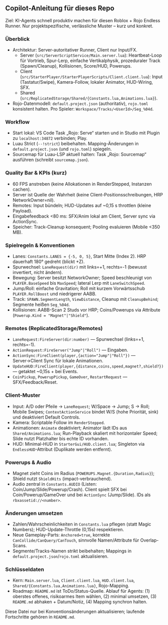 ## Copilot-Anleitung für dieses Repo

Ziel: KI-Agents schnell produktiv machen für diesen Roblox + Rojo Endless Runner. Nur projektspezifische, verlässliche Muster – kurz und konkret.

### Überblick
- Architektur: Server-autoritativer Runner, Client nur Input/FX.
  - Server (`src/ServerScriptService/Main.server.lua`): Heartbeat-Loop für Vortrieb, Spur-Lerp, einfache Vertikalphysik, prozeduraler Track (Spawn/Cleanup), Kollisionen, Score/HUD, Powerups.
  - Client (`src/StarterPlayer/StarterPlayerScripts/Client.client.lua`): Input (Tastatur/Swipe), Kamera-Follow, lokaler Animator, HUD-Wiring, SFX.
  - Shared (`src/ReplicatedStorage/Shared/{Constants.lua,Animations.lua}`).
- Rojo-Datenmodell: `default.project.json` (authoritativ), `rojo.toml` konsistent halten. Pro Spieler: `Workspace/Tracks/<UserId>/Seg_%04d`.

### Workflow
- Start lokal: VS Code Task „Rojo: Serve“ starten und in Studio mit Plugin zu `localhost:34872` verbinden; Play.
- Luau Strict (`--!strict`) beibehalten. Mapping-Änderungen in `default.project.json` (und `rojo.toml`) spiegeln.
- Sourcemap für Luau-LSP aktuell halten: Task „Rojo: Sourcemap“ ausführen (schreibt `sourcemap.json`).

### Quality Bar & KPIs (kurz)
- 60 FPS anstreben (keine Allokationen in RenderStepped, Instanzen cachen).
- Server ist Quelle der Wahrheit (keine Client-Positionsschreibungen, HRP NetworkOwner=nil).
- Remotes: Input bündeln; HUD-Updates auf ~0,15 s throttlen (kleine Payload).
- Eingabefeedback <80 ms: SFX/Anim lokal am Client, Server sync via ActionSync.
- Speicher: Track-Cleanup konsequent; Pooling evaluieren (Mobile <350 MB).

### Spielregeln & Konventionen
- Lanes: `Constants.LANES = {-5, 0, 5}`, Start Mitte (Index 2). HRP dauerhaft 180° gedreht (blickt +Z).
- Spurwechsel: `LaneRequest(dir)` mit links=+1, rechts=-1 (bewusst invertiert, nicht ändern).
- Bewegung: Server besitzt NetworkOwner; Speed beschleunigt von `PLAYER.BaseSpeed` bis `MaxSpeed`; lateral Lerp mit `LaneSwitchSpeed`.
- Jump/Roll: einfache Gravitation; Roll mit kurzem Vorwärtsschub `PLAYER.RollBoost` und niedrigerer AABB.
- Track: `SPAWN.SegmentLength`, `ViewDistance`, Cleanup mit `CleanupBehind`; Segmente heißen `Seg_%04d`.
- Kollisionen: AABB-Scan 2 Studs vor HRP; Coins/Powerups via Attribute (`Powerup.Kind = "Magnet"|"Shield"`).

### Remotes (ReplicatedStorage/Remotes)
- `LaneRequest:FireServer(dir:number)` — Spurwechsel (links=+1, rechts=-1).
- `ActionRequest:FireServer("Jump"|"Roll")` — Eingaben.
- `ActionSync:FireClient(player,{action="Jump"|"Roll"})` — Server→Client Sync für lokale Animationen.
- `UpdateHUD:FireClient(player,{distance,coins,speed,magnet?,shield?})` — getaktet ~0,15s + bei Events.
- `CoinPickup`, `PowerupPickup`, `GameOver`, `RestartRequest` — SFX/Feedback/Reset.

### Client-Muster
- Input: A/D oder Pfeile → `LaneRequest`; W/Space → Jump; S → Roll; Mobile Swipes; `ContextActionService` bindet W/S (hohe Priorität, sink) und deaktiviert Default Controls.
- Kamera: Scriptable Follow im `RenderStepped`.
- Animationen: `Animate` deaktiviert; Animator lädt IDs aus `Shared/Animations.lua`; Run-Playback skaliert mit horizontaler Speed; Slide nutzt Platzhalter bis echte ID vorhanden.
- HUD: Minimal-HUD in `StarterGui/HUD.client.lua`; Singleton via `EndlessHUD`-Attribut (Duplikate werden entfernt).

### Powerups & Audio
- Magnet zieht Coins im Radius (`POWERUPS.Magnet.{Duration,Radius}`); Shield nutzt `ShieldHits` (impact-verbrauchend).
- Audio zentral in `Constants.AUDIO` (Listen: Coin/Jump/Slide/Powerup/Crash). Client spielt SFX bei Coin/Powerup/GameOver und bei `ActionSync` (Jump/Slide). IDs als `rbxassetid://<number>`.

### Änderungen umsetzen
- Zahlen/Wahrscheinlichkeiten in `Constants.lua` pflegen (statt Magic Numbers); HUD-Update-Throttle (0,15s) respektieren.
- Neue Gameplay-Parts: `Anchored=true`, korrekte `CanCollide/CanQuery/CanTouch`, sinnvolle Namen/Attribute für Overlap-Scans.
- Segmente/Tracks-Namen strikt beibehalten; Mappings in `default.project.json`/`rojo.toml` aktualisieren.

### Schlüsseldaten
- Kern: `Main.server.lua`, `Client.client.lua`, `HUD.client.lua`, `Shared/{Constants.lua,Animations.lua}`, Rojo-Mapping.
- Roadmap: `README.md` ist ToDo/Status-Quelle. Ablauf für Agents: (1) oberstes offenes, risikoarmes Item wählen, (2) minimal umsetzen, (3) `README.md` abhaken + Datum/Notiz, (4) Mapping synchron halten.

Diese Datei nur bei Konventionsänderungen aktualisieren; laufende Fortschritte gehören in `README.md`.
